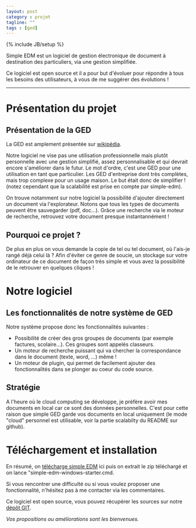 ```yaml
---
layout: post
category : projet
tagline: ""
tags : [ged]
---
```

{% include JB/setup %}

Simple EDM est un logiciel de gestion électronique de document à destination des particuliers, via une gestion simplifiée.

Ce logiciel est open source et il a pour but d'évoluer pour répondre à tous les besoins des utilisateurs, à vous de me suggérer des évolutions ! 

*****

# Présentation du projet

## Présentation de la GED

La GED est amplement présentée sur [wikipédia](http://fr.wikipedia.org/wiki/Gestion_%C3%A9lectronique_des_documents).

Notre logiciel ne vise pas une utilisation professionnelle mais plutôt personnelle avec une gestion simplifié, assez personnalisable et qui devrait encore s'améliorer dans le futur. Le mot d'ordre, c'est une GED pour une utilisation en tant que particulier. Les GED d'entreprise dont très complètes, mais trop complexe pour un usage maison. Le but était donc de simplifier ! (notez cependant que la scalabilité est prise en compte par simple-edm).

On trouve notamment sur notre logiciel la possibilité d'ajouter directement un document via l'explorateur. Notons que tous les types de documents peuvent être sauvegarder (pdf, doc...). Grâce une recherche via le moteur de recherche, retrouvez votre document presque instantannément !

## Pourquoi ce projet ?

De plus en plus on vous demande la copie de tel ou tel document, où l'ais-je rangé déjà celui là ? Afin d'éviter ce genre de soucie, un stockage sur votre ordinateur de ce document de façon très simple et vous avez la possibilité de le retrouver en quelques cliques !

# Notre logiciel

## Les fonctionnalités de notre système de GED

Notre système propose donc les fonctionnalités suivantes :
- Possibilité de créer des gros groupes de documents (par exemple factures, scolaire...). Ces groupes sont appelés classeurs.
- Un moteur de recherche puissant qui va chercher la correspondance dans le document (texte, word, ...) même !
- Un moteur de plugin, qui permet de facilement ajouter des fonctionnalités dans se plonger au coeur du code source.

## Stratégie

A l'heure où le cloud computing se développe, je préfère avoir mes documents en local car ce sont des données personnelles. C'est pour cette raison que simple GED garde vos documents en local uniquement (le mode "cloud" personnel est utilisable, voir la partie scalabilty du README sur github).


# Téléchargement et installation

En résumé, on [télécharge simple EDM]() ici puis on extrait le zip téléchargé et on lance "simple-edm-windows-starter.cmd.

Si vous rencontrer une difficulté ou si vous voulez proposer une fonctionnalité, n'hésitez pas à me contacter via les commentaires.

Ce logiciel est open source, vous pouvez récupérer les sources sur notre [dépôt GIT](https://github.com/xaviermichel/simple-edm).

*Vos propositions ou améliorations sont les bienvenues.*

